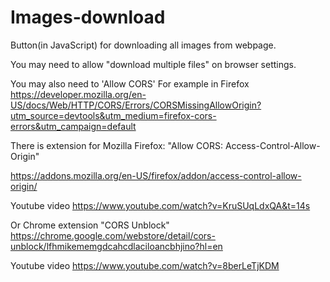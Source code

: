# Images-download
Button(in JavaScript) for downloading all images from webpage.

You may need to allow "download multiple files" on browser settings.

You may also need to 'Allow CORS'
For example in Firefox
https://developer.mozilla.org/en-US/docs/Web/HTTP/CORS/Errors/CORSMissingAllowOrigin?utm_source=devtools&utm_medium=firefox-cors-errors&utm_campaign=default

There is extension for Mozilla Firefox:
"Allow CORS: Access-Control-Allow-Origin"

https://addons.mozilla.org/en-US/firefox/addon/access-control-allow-origin/

Youtube video
https://www.youtube.com/watch?v=KruSUqLdxQA&t=14s

Or Chrome extension "CORS Unblock"
https://chrome.google.com/webstore/detail/cors-unblock/lfhmikememgdcahcdlaciloancbhjino?hl=en

Youtube video
https://www.youtube.com/watch?v=8berLeTjKDM
